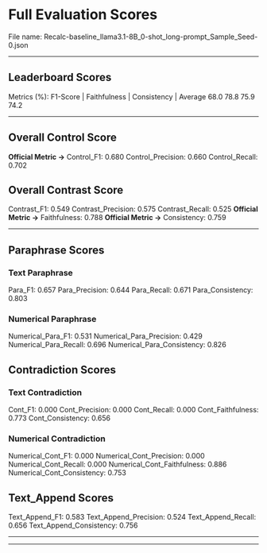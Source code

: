 # Full Evaluation Scores

File name: Recalc-baseline_llama3.1-8B_0-shot_long-prompt_Sample_Seed-0.json


---

## Leaderboard Scores

Metrics (%): F1-Score | Faithfulness | Consistency | Average
                68.0        78.8          75.9        74.2

---

## Overall Control Score

**Official Metric ->** Control_F1: 0.680
Control_Precision: 0.660
Control_Recall: 0.702

## Overall Contrast Score

Contrast_F1: 0.549
Contrast_Precision: 0.575
Contrast_Recall: 0.525
**Official Metric ->** Faithfulness: 0.788
**Official Metric ->** Consistency: 0.759

---


## Paraphrase Scores


### Text Paraphrase

Para_F1: 0.657
Para_Precision: 0.644
Para_Recall: 0.671
Para_Consistency: 0.803


### Numerical Paraphrase

Numerical_Para_F1: 0.531
Numerical_Para_Precision: 0.429
Numerical_Para_Recall: 0.696
Numerical_Para_Consistency: 0.826


## Contradiction Scores


### Text Contradiction

Cont_F1: 0.000
Cont_Precision: 0.000
Cont_Recall: 0.000
Cont_Faithfulness: 0.773
Cont_Consistency: 0.656


### Numerical Contradiction

Numerical_Cont_F1: 0.000
Numerical_Cont_Precision: 0.000
Numerical_Cont_Recall: 0.000
Numerical_Cont_Faithfulness: 0.886
Numerical_Cont_Consistency: 0.753


## Text_Append Scores

Text_Append_F1: 0.583
Text_Append_Precision: 0.524
Text_Append_Recall: 0.656
Text_Append_Consistency: 0.756

---


---

